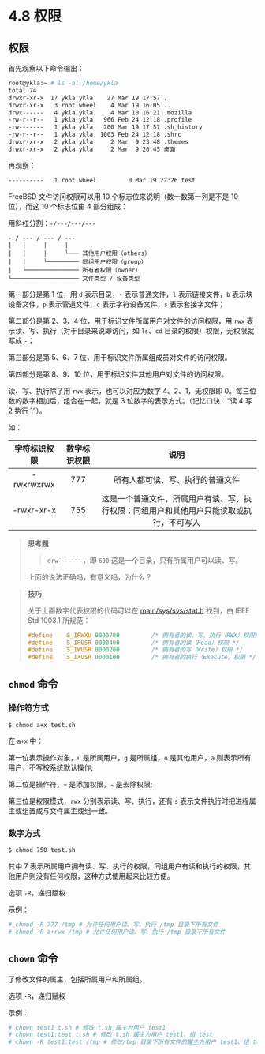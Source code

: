 # 4.8 权限

## 权限

首先观察以下命令输出：

```sh
root@ykla:~ # ls -al /home/ykla
total 74
drwxr-xr-x  17 ykla ykla    27 Mar 19 17:57 .
drwxr-xr-x   3 root wheel    4 Mar 19 16:05 ..
drwx------   4 ykla ykla     4 Mar 10 16:21 .mozilla
-rw-r--r--   1 ykla ykla   966 Feb 24 12:18 .profile
-rw-------   1 ykla ykla   200 Mar 19 17:57 .sh_history
-rw-r--r--   1 ykla ykla  1003 Feb 24 12:18 .shrc
drwxr-xr-x   2 ykla ykla     2 Mar  9 23:48 .themes
drwxr-xr-x   2 ykla ykla     2 Mar  9 20:45 桌面
```

再观察：

```sh
----------   1 root wheel         0 Mar 19 22:26 test
```

FreeBSD 文件访问权限可以用 10 个标志位来说明（数一数第一列是不是 10 位），而这 10 个标志位由 4 部分组成：

用斜杠分割：`-/---/---/---`

```
- / --- / --- / ---
|   |     |     |
|   |     |     └─── 其他用户权限（others）
|   |     └───────── 同组用户权限（group）
|   └─────────────── 所有者权限（owner）
└─────────────────── 文件类型 / 设备类型
```

第一部分是第 1 位，用 `d` 表示目录，`-` 表示普通文件，`l` 表示链接文件，`b` 表示块设备文件，`p` 表示管道文件，`c` 表示字符设备文件，`s` 表示套接字文件；

第二部分是第 2、3、4 位，用于标识文件所属用户对文件的访问权限，用 `rwx` 表示读、写、执行（对于目录来说即访问，如  `ls`、`cd` 目录的权限）权限，无权限就写成 `-`；

第三部分是第 5、6、7 位，用于标识文件所属组成员对文件的访问权限。

第四部分是第 8、9、10 位，用于标识文件其他用户对文件的访问权限。

读、写、执行除了用 `rwx` 表示，也可以对应为数字 4、2、1，无权限即 0。每三位数的数字相加后，组合在一起，就是 3 位数字的表示方式。（记忆口诀：“读 4 写 2 执行 1”）。

如：

| 字符标识权限 | 数字标识权限 |   说明 |
| :----------: | :----------: | :-----: |
|  -rwxrwxrwx  |     777      |                         所有人都可读、写、执行的普通文件       |
|  -rwxr-xr-x  |     755      | 这是一个普通文件，所属用户有读、写、执行权限；同组用户和其他用户只能读取或执行，不可写入 |

>**思考题**
>
>>`drw-------`，即 `600` 这是一个目录，只有所属用户可以读、写。
>
>上面的说法正确吗，有意义吗，为什么？

>**技巧**
>
>关于上面数字代表权限的代码可以在 [main/sys/sys/stat.h](https://github.com/freebsd/freebsd-src/blob/main/sys/sys/stat.h) 找到，由 IEEE Std 1003.1 所规范：
>
>```c
>#define	S_IRWXU	0000700			/* 拥有者的读、写、执行（RWX）权限掩码 */
>#define	S_IRUSR	0000400			/* 拥有者的读（Read）权限 */
>#define	S_IWUSR	0000200			/* 拥有者的写（Write）权限 */
>#define	S_IXUSR	0000100			/* 拥有者的执行（Execute）权限 */
>```


## `chmod` 命令

### 操作符方式

```
$ chmod a+x test.sh
```

在 `a+x` 中：

第一位表示操作对象，`u` 是所属用户，`g` 是所属组，`o` 是其他用户，`a` 则表示所有用户，不写按系统默认操作;

第二位是操作符，`+` 是添加权限，`-` 是去除权限;

第三位是权限模式，`rwx` 分别表示读、写、执行，还有 `s` 表示文件执行时把进程属主或组置成与文件属主或组一致。

### 数字方式

```sh
$ chmod 750 test.sh
```

其中 7 表示所属用户拥有读、写、执行的权限，同组用户有读和执行的权限，其他用户则没有任何权限，这种方式使用起来比较方便。

选项 `-R`，递归赋权

示例：

```sh
# chmod -R 777 /tmp # 允许任何用户读、写、执行 /tmp 目录下所有文件
# chmod -R a+rwx /tmp # 允许任何用户读、写、执行 /tmp 目录下所有文件
```

## `chown` 命令

了修改文件的属主，包括所属用户和所属组。


选项 `-R`，递归赋权

示例：

```sh
# chown test1 t.sh # 修改 t.sh 属主为用户 test1
# chown test1:test t.sh # 修改 t.sh 属主为用户 test1、组 test
# chown -R test1:test /tmp # 修改/tmp 目录下所有文件的属主为用户 test1、组 test
```

